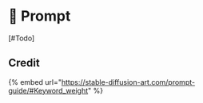 # 🥠 Prompt

\[#Todo]

## Credit

{% embed url="https://stable-diffusion-art.com/prompt-guide/#Keyword_weight" %}
